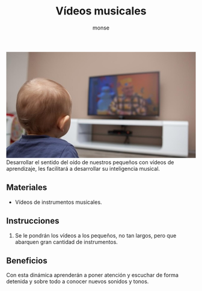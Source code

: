 ﻿---
layout: post
title:  "Vídeos musicales"
tags: [musical]
categories: [bebes, actividad]
author: monse
image: /assets/posts/2020-08-11-instrumentos.jpeg
hidden: true
---
![Actividad de instrumentos](/assets/posts/2020-08-11-instrumentos.jpeg)<br/>
Desarrollar el sentido del oído de nuestros pequeños con vídeos de aprendizaje, les facilitará a desarrollar su inteligencia musical.

## Materiales 
- Vídeos de instrumentos musicales.

## Instrucciones
1. Se le pondrán los vídeos a los pequeños, no tan largos, pero que abarquen gran cantidad de instrumentos.

## Beneficios
Con esta dinámica aprenderán a poner atención y escuchar de forma detenida y sobre todo a conocer nuevos sonidos y tonos.
